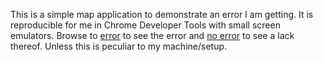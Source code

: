 This is a simple map application to demonstrate an error I am getting.
It is reproducible for me in Chrome Developer Tools with small screen emulators.
Browse to [error](http://aaronbutler.github.io/BasicMap/index_error.html)
to see the error and
[no error](http://aaronbutler.github.io/BasicMap/index.html)
to see a  lack thereof.
Unless this is peculiar to my machine/setup.
